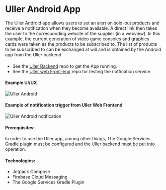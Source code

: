 # Uller Android App

The Uller Android app allows users to set an alert on sold-out products and receive a notification when they become available. 
A direct link then takes the user to the corresponding website of the supplier (in a webview).
In this example, the current generation of video game consoles and graphics cards were taken as the products to be subscribed to. 
The list of products to be subscribed to can be exchanged at will and is obtained by the Android app from the Uller backend.

####
- See the [Uller Backend](https://github.com/grundhofer/uller-backend) repo to get the App running.
- See the [Uller web Front-end](https://github.com/grundhofer/uller-dashboard-flutter_web) repo for testing the notfication service.

#### Example UI/UX
![Uller Android ](https://github.com/grundhofer/uller-android/tree/main/docs/android_uller.gif)

#### Example of notification trigger from Uller Web Frontend
![Uller Android notification](https://github.com/grundhofer/uller-android/tree/main/docs/android_uller_notification.gif)

#### Prerequisites:
In order to use the Uller app, among other things, The Google Services Gradle plugin must be configured and 
the Uller backend must be put into operation.

#### Technologies:
- Jetpack Compose
- Firebase Cloud Messaging
- The Google Services Gradle Plugin
